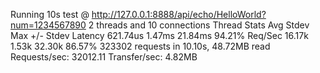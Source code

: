 Running 10s test @ http://127.0.0.1:8888/api/echo/HelloWorld?num=1234567890
  2 threads and 10 connections
  Thread Stats   Avg      Stdev     Max   +/- Stdev
    Latency   621.74us    1.47ms  21.84ms   94.21%
    Req/Sec    16.17k     1.53k   32.30k    86.57%
  323302 requests in 10.10s, 48.72MB read
Requests/sec:  32012.11
Transfer/sec:      4.82MB
